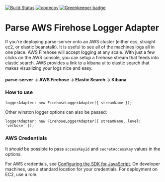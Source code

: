 [![Build Status](https://travis-ci.org/acinader/parse-aws-firehose-logger-adapter.svg?branch=master)](https://travis-ci.org/acinader/parse-aws-firehose-logger-adapter)
[![codecov](https://codecov.io/gh/acinader/parse-aws-firehose-logger-adapter/branch/master/graph/badge.svg)](https://codecov.io/gh/acinader/parse-aws-firehose-logger-adapter)
[![Greenkeeper badge](https://badges.greenkeeper.io/acinader/parse-aws-firehose-logger-adapter.svg)](https://greenkeeper.io/)

# Parse AWS Firehose Logger Adapter
If you're deploying parse-server onto an AWS cluster (either ecs, straight ec2, or elastic beanstalk).  It is useful to see all of the machines logs all in one place.  AWS Firehose will accept logging at any scale.  With just a few clicks on the AWS console, you can setup a firehose stream that feeds into elastic search.  AWS provides a link to a kibana ui to elastic search that makes visualizing your logs nice and easy.


#### parse-server -> AWS Firehose -> Elastic Search -> Kibana


### How to use ###

```
loggerAdapter: new FirehoseLoggerAdapter({ streamName });
```
Other winston logger options can also be passed:
```
loggerAdapter: new FirehoseLoggerAdapter({ streamName, level: 'verbose' });
```

### AWS Credentials ###

It *should* be possible to pass `accessKeyId` and `secretAccessKey` values in the options.

For AWS credentials, see [Configuring the SDK for JavaScript](http://docs.aws.amazon.com/sdk-for-javascript/v2/developer-guide/configuring-the-jssdk.html).  On developer machines, use a standard location for your credentials.  For deployment on EC2, use a role.

